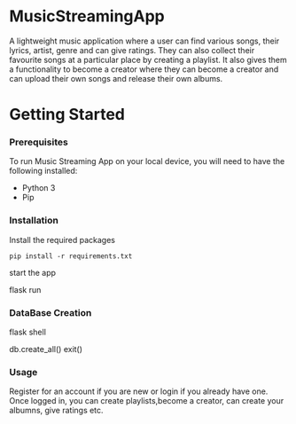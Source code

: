 # MusicStreamingApp
A lightweight music application where a user can find various songs, their lyrics, artist, genre and can give ratings. They can also collect their favourite songs at a particular place by creating a playlist. 
It also gives them a functionality to become a creator where they can become a creator and can upload their own songs and release their own albums.

# Getting Started
### Prerequisites
To run Music Streaming App on your local device, you will need to have the following installed:

- Python 3
- Pip

### Installation
Install the required packages
```
pip install -r requirements.txt
```

start the app


flask run


### DataBase Creation
flask shell

db.create_all()
exit()

### Usage
Register for an account if you are new or login if you already have one.
Once logged in, you can create playlists,become a creator, can create your albumns, give ratings etc.